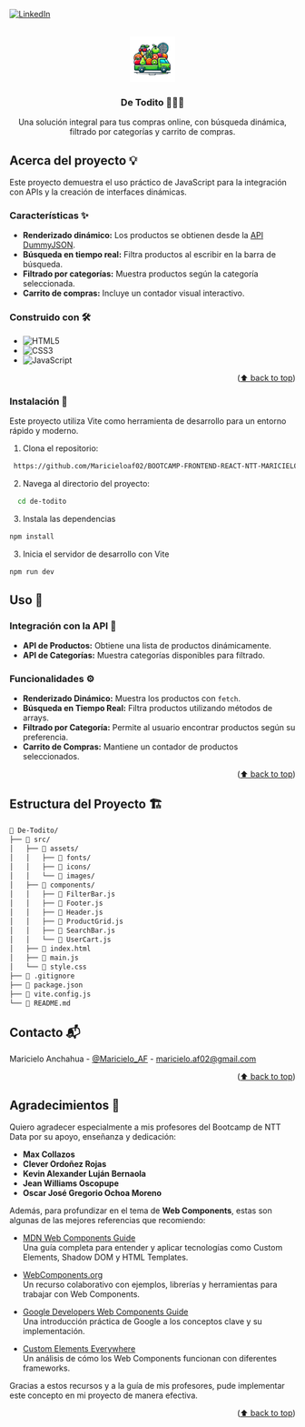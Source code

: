 <a id="readme-top"></a>

[![LinkedIn][linkedin-shield]][linkedin-url]

<!-- PROJECT LOGO -->
<br />
<div align="center">
    <img src="./DE-TODITO/src/assets/images/logo.png" alt="Logo" width="80" height="80">
  <h3 align="center">De Todito 🐣🍐💚</h3>
  <p align="center">
    Una solución integral para tus compras online, con búsqueda dinámica, filtrado por categorías y carrito de compras.
  </p>
</div>

<!-- ABOUT THE PROJECT -->
## Acerca del proyecto 💡

Este proyecto demuestra el uso práctico de JavaScript para la integración con APIs y la creación de interfaces dinámicas.

### Características ✨
- **Renderizado dinámico:** Los productos se obtienen desde la [API DummyJSON](https://dummyjson.com/docs/products#products-all).
- **Búsqueda en tiempo real:** Filtra productos al escribir en la barra de búsqueda.
- **Filtrado por categorías:** Muestra productos según la categoría seleccionada.
- **Carrito de compras:** Incluye un contador visual interactivo.

### Construido con 🛠️

- ![HTML5](https://img.shields.io/badge/HTML5-E34F26?style=for-the-badge&logo=html5&logoColor=white)
- ![CSS3](https://img.shields.io/badge/CSS3-1572B6?style=for-the-badge&logo=css3&logoColor=white)
- ![JavaScript](https://img.shields.io/badge/JavaScript-F7DF1E?style=for-the-badge&logo=javascript&logoColor=black)

<p align="right">(<a href="#readme-top">⬆️ back to top</a>)</p>

### Instalación 🧰
Este proyecto utiliza Vite como herramienta de desarrollo para un entorno rápido y moderno.
1. Clona el repositorio:
  ```bash
   https://github.com/Maricieloaf02/BOOTCAMP-FRONTEND-REACT-NTT-MARICIELO-AF.git
  ```
2. Navega al directorio del proyecto:
  ```bash
    cd de-todito
  ```
3. Instala las dependencias
  ```sh
  npm install
  ```
3. Inicia el servidor de desarrollo con Vite
  ```sh
  npm run dev
  ```

<!-- USAGE EXAMPLES -->
## Uso 🛒
### Integración con la API 🔗
- **API de Productos:** Obtiene una lista de productos dinámicamente.
- **API de Categorías:** Muestra categorías disponibles para filtrado.

### Funcionalidades ⚙️
- **Renderizado Dinámico:** Muestra los productos con `fetch`.
- **Búsqueda en Tiempo Real:** Filtra productos utilizando métodos de arrays.
- **Filtrado por Categoría:** Permite al usuario encontrar productos según su preferencia.
- **Carrito de Compras:** Mantiene un contador de productos seleccionados.
<p align="right">(<a href="#readme-top">⬆️ back to top</a>)</p>

## Estructura del Proyecto 🏗️
```
📂 De-Todito/
├── 📂 src/
│   ├── 📂 assets/
│   │   ├── 📂 fonts/
│   │   ├── 📂 icons/
│   │   └── 📂 images/
│   ├── 📂 components/
│   │   ├── 📝 FilterBar.js
│   │   ├── 📝 Footer.js
│   │   ├── 📝 Header.js
│   │   ├── 📝 ProductGrid.js
│   │   ├── 📝 SearchBar.js
│   │   └── 📝 UserCart.js
│   ├── 📝 index.html
│   ├── 📝 main.js
│   └── 🎨 style.css
├── 📝 .gitignore
├── 📝 package.json
├── 📝 vite.config.js
└── 📝 README.md
```
<!-- CONTACT -->

## Contacto 📬

Maricielo Anchahua - [@Maricielo_AF](https://www.linkedin.com/in/maricielo-anchahua/) - maricielo.af02@gmail.com

<p align="right">(<a href="#readme-top">⬆️ back to top</a>)</p>

## Agradecimientos 🙏

Quiero agradecer especialmente a mis profesores del Bootcamp de NTT Data por su apoyo, enseñanza y dedicación:

- **Max Collazos**
- **Clever Ordoñez Rojas**
- **Kevin Alexander Luján Bernaola**
- **Jean Williams Oscopupe**
- **Oscar José Gregorio Ochoa Moreno**

Además, para profundizar en el tema de **Web Components**, estas son algunas de las mejores referencias que recomiendo:

* [MDN Web Components Guide](https://developer.mozilla.org/en-US/docs/Web/Web_Components)  
  Una guía completa para entender y aplicar tecnologías como Custom Elements, Shadow DOM y HTML Templates.

* [WebComponents.org](https://www.webcomponents.org/)  
  Un recurso colaborativo con ejemplos, librerías y herramientas para trabajar con Web Components.

* [Google Developers Web Components Guide](https://developers.google.com/web/fundamentals/web-components)  
  Una introducción práctica de Google a los conceptos clave y su implementación.

* [Custom Elements Everywhere](https://custom-elements-everywhere.com/)  
  Un análisis de cómo los Web Components funcionan con diferentes frameworks.

Gracias a estos recursos y a la guía de mis profesores, pude implementar este concepto en mi proyecto de manera efectiva.

<p align="right">(<a href="#readme-top">⬆️ back to top</a>)</p>


<!-- MARKDOWN LINKS & IMAGES -->
[license-url]: https://github.com/othneildrew/Best-README-Template/blob/master/LICENSE.txt
[linkedin-shield]: https://img.shields.io/badge/-LinkedIn-black.svg?style=for-the-badge&logo=linkedin&colorB=555
[linkedin-url]: https://www.linkedin.com/in/maricielo-anchahua/
[product-screenshot]: ./DE-TODITO/src/assets/images/de-todito.png
